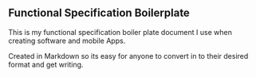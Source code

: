 Functional Specification Boilerplate
---

This is my functional specification boiler plate document I use when creating software and mobile Apps.

Created in Markdown so its easy for anyone to convert in to their desired format and get writing.
